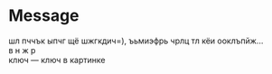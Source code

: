 # Message
шл пччък ыпчг щё шжгкдич=), ъьмиэфрь чрлц тл кёи ооклъпйж...
\
в н ж р
\
ключ — ключ в картинке
